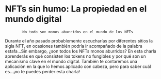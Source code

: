 # NFTs sin humo: La propiedad en el mundo digital


            No todo son monos aburridos en el mundo de los NFTs

Durante el año pasado probablemente escucharías por diferentes sitios la sigla NFT, en ocasiones también podría ir acompañado de la palabra estafa…Sin embargo, ¿son todos los NFTs monos aburridos? En esta charla aprenderás en qué consisten los tokens no fungibles y por qué son un mecanismo clave en el mundo digital. También te contaremos una aplicación en la que lo hemos aplicado con cabeza, pero para saber cuál es…¡no te puedes perder esta charla!


